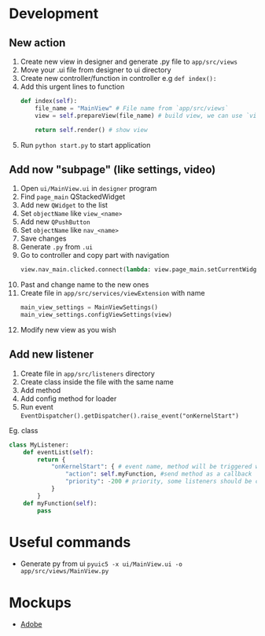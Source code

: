 # Development

## New action 

1. Create new view in designer and generate .py file to `app/src/views`
1. Move your .ui file from designer to ui directory
1. Create new controller/function in controller e.g `def index():`
1. Add this urgent lines to function
    ```python
    def index(self):
        file_name = "MainView" # File name from `app/src/views`
        view = self.prepareView(file_name) # build view, we can use `view` variable to modify view elements 
    
        return self.render() # show view
    ```
1. Run `python start.py` to start application 


## Add now "subpage" (like settings, video)
1. Open `ui/MainView.ui` in `designer` program
1. Find `page_main` QStackedWidget 
1. Add new `QWidget` to the list
1. Set `objectName` like `view_<name>`
1. Add new `QPushButton`
1. Set `objectName` like `nav_<name>`
1. Save changes
1. Generate `.py` from `.ui`
1. Go to controller and copy part with navigation
    ```python
    view.nav_main.clicked.connect(lambda: view.page_main.setCurrentWidget(view.view_main))
    ```
1. Past and change name to the new ones
1. Create file in `app/src/services/viewExtension` with name <controllerName><viewName>
    ```python
    main_view_settings = MainViewSettings()
    main_view_settings.configViewSettings(view)
    ```
1. Modify new view as you wish


## Add new listener

1. Create file in `app/src/listeners` directory
1. Create class inside the file with the same name
1. Add method
1. Add config method for loader
1. Run event `EventDispatcher().getDispatcher().raise_event("onKernelStart")`

Eg. class
```python
class MyListener:
    def eventList(self):
        return {
            "onKernelStart": { # event name, method will be triggered when subscriber raise it
                "action": self.myFunction, #send method as a callback
                "priority": -200 # priority, some listeners should be called earlier than another (e.g. db init should be first)
            }
        }
    def myFunction(self):
        pass
```

# Useful commands
- Generate py from ui `pyuic5 -x ui/MainView.ui -o app/src/views/MainView.py`

# Mockups
- [Adobe](https://xd.adobe.com/view/2e1cf53e-92ed-4b14-afd1-b0833650f5c8-7b4f/)